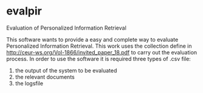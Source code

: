 # evalpir
Evaluation of Personalized Information Retrieval

This software wants to provide a easy and complete way to evaluate Personalized Information Retrieval. This work uses the collection define in http://ceur-ws.org/Vol-1866/invited_paper_18.pdf to carry out the evaluation process.
In order to use the software it is required three types of .csv file:
1) the output of the system to be evaluated
2) the relevant documents
3) the logsfile


